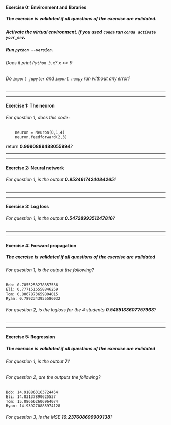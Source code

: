 #### Exercise 0: Environment and libraries

##### The exercise is validated if all questions of the exercise are validated.

##### Activate the virtual environment. If you used `conda` run `conda activate your_env`.

##### Run `python --version`.

###### Does it print `Python 3.x`? x >= 9

###### Do `import jupyter` and `import numpy` run without any error?

---

---

#### Exercise 1: The neuron

###### For question 1, does this code:

```
    neuron = Neuron(0,1,4)
    neuron.feedforward(2,3)
```

return **0.9990889488055994**?

---

---

#### Exercise 2: Neural network

###### For question 1, is the output **0.9524917424084265**?

---

---

#### Exercise 3: Log loss

###### For question 1, is the output **0.5472899351247816**?

---

---

#### Exercise 4: Forward propagation

##### The exercise is validated if all questions of the exercise are validated

###### For question 1, is the output the following?

```
Bob: 0.7855253278357536
Eli: 0.7771516558846259
Tom: 0.8067873659804015
Ryan: 0.7892343955586032
```

###### For question 2, is the logloss for the 4 students **0.5485133607757963**?

---

---

#### Exercise 5: Regression

##### The exercise is validated if all questions of the exercise are validated

###### For question 1, is the output **7**?

###### For question 2, are the outputs the following?

```
Bob: 14.918863163724454
Eli: 14.83137890625537
Tom: 15.086662606964074
Ryan: 14.939270885974128
```

###### For question 3, is the MSE **10.237608699909138**?
